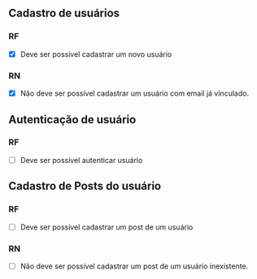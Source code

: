 ## Cadastro de usuários

### RF
- [X] Deve ser possível cadastrar um novo usuário

### RN
- [X] Não deve ser possível cadastrar um usuário com email já vinculado.

## Autenticação de usuário

### RF

- [ ] Deve ser possível autenticar usuário

## Cadastro de Posts do usuário

### RF
- [ ] Deve ser possível cadastrar um post de um usuário

### RN
- [ ] Não deve ser possível cadastrar um post de um usuário inexistente.
